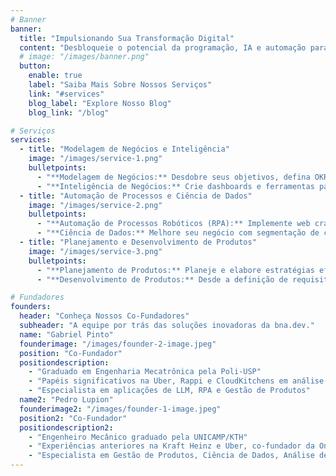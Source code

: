 ```yaml
---
# Banner
banner:
  title: "Impulsionando Sua Transformação Digital"
  content: "Desbloqueie o potencial da programação, IA e automação para resolver seus maiores desafios tecnológicos. Evite contratações precipitadas e problemas de orçamento com a **bna.dev** – fornecemos soluções urgentes e orientação estratégica para o sucesso a longo prazo."
  # image: "/images/banner.png"
  button:
    enable: true
    label: "Saiba Mais Sobre Nossos Serviços"
    link: "#services"
    blog_label: "Explore Nosso Blog"
    blog_link: "/blog"

# Serviços
services:
  - title: "Modelagem de Negócios e Inteligência"
    image: "/images/service-1.png"
    bulletpoints:
      - "**Modelagem de Negócios:** Desdobre seus objetivos, defina OKRs, KPIs e benchmarks, e realize análises de mercado e concorrentes para manter seu negócio no caminho certo."
      - "**Inteligência de Negócios:** Crie dashboards e ferramentas para tomada de decisões estratégicas e operacionais. Transforme dados brutos em insights acionáveis e mantenha-se competitivo com nossas soluções de BI."
  - title: "Automação de Processos e Ciência de Dados"
    image: "/images/service-2.png"
    bulletpoints:
      - "**Automação de Processos Robóticos (RPA):** Implemente web crawlers e scrapers, automatize pipelines de dados e obtenha ajuda com tarefas usando IA (Assistentes de NQL, Vendas/CS). Otimize operações e aumente a eficiência com automação avançada."
      - "**Ciência de Dados:** Melhore seu negócio com segmentação de clientes, modelagem de probabilidade de vendas, previsão de churn e priorização de leads. Tome decisões baseadas em dados para impulsionar o crescimento."
  - title: "Planejamento e Desenvolvimento de Produtos"
    image: "/images/service-3.png"
    bulletpoints:
      - "**Planejamento de Produtos:** Planeje e elabore estratégias eficazes para lançamentos de produtos e sucesso a longo prazo. Garanta que seu produto esteja alinhado com as necessidades do mercado e objetivos de negócios."
      - "**Desenvolvimento de Produtos:** Desde a definição de requisitos até o desenvolvimento de MVPs, guiamos você em cada etapa do desenvolvimento de produtos. Leve produtos inovadores ao mercado com confiança."

# Fundadores
founders:
  header: "Conheça Nossos Co-Fundadores"
  subheader: "A equipe por trás das soluções inovadoras da bna.dev."
  name: "Gabriel Pinto"
  founderimage: "/images/founder-2-image.jpeg"
  position: "Co-Fundador"
  positiondescription:
    - "Graduado em Engenharia Mecatrônica pela Poli-USP"
    - "Papéis significativos na Uber, Rappi e CloudKitchens em análise de dados, estratégia e engenharia de software"
    - "Especialista em aplicações de LLM, RPA e Gestão de Produtos"
  name2: "Pedro Lupion"
  founderimage2: "/images/founder-1-image.jpeg"
  position2: "Co-Fundador"
  positiondescription2:
    - "Engenheiro Mecânico graduado pela UNICAMP/KTH"
    - "Experiências anteriores na Kraft Heinz e Uber, co-fundador da OnCar e ESM Rental"
    - "Especialista em Gestão de Produtos, Ciência de Dados, Análise de Dados e Planejamento e Análise Financeira (FP&A)"
---
```

